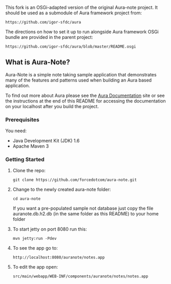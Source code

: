 This fork is an OSGi-adapted version of the original Aura-note project. It should be used
as a submodule of Aura framework project from:

    https://github.com/igor-sfdc/aura

The directions on how to set it up to run alongside Aura framework OSGi bundle are provided in the parent project:

    https://github.com/igor-sfdc/aura/blob/master/README.osgi



## What is Aura-Note?

Aura-Note is a simple note taking sample application that demonstrates many of the features and patterns used when building an Aura based application.

To find out more about Aura please see the [Aura Documentation](http://documentation.auraframework.org/auradocs) site or see the instructions at the end of this README for 
accessing the documentation on your localhost after you build the project.

### Prerequisites

You need:

* Java Development Kit (JDK) 1.6
* Apache Maven 3

### Getting Started

1. Clone the repo:

	`git clone https://github.com/forcedotcom/aura-note.git`
	
2. Change to the newly created aura-note folder:

	`cd aura-note`
		
	If you want a pre-populated sample not database just copy the file auranote.db.h2.db (in the same folder as this README) to your home folder
		
3. To start jetty on port 8080 run this:

    `mvn jetty:run -Pdev`

4. To see the app go to:

    `http://localhost:8080/auranote/notes.app`

5. To edit the app open:

    `src/main/webapp/WEB-INF/components/auranote/notes/notes.app`
